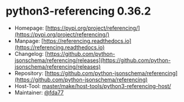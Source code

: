 # python3-referencing 0.36.2
 - Homepage: [https://pypi.org/project/referencing/](https://pypi.org/project/referencing/)
 - Manpage: [https://referencing.readthedocs.io](https://referencing.readthedocs.io)
 - Changelog: [https://github.com/python-jsonschema/referencing/releases](https://github.com/python-jsonschema/referencing/releases)
 - Repository: [https://github.com/python-jsonschema/referencing](https://github.com/python-jsonschema/referencing)
 - Host-Tool: [master/make/host-tools/python3-referencing-host/](https://github.com/Freetz-NG/freetz-ng/tree/master/make/host-tools/python3-referencing-host/)
 - Maintainer: [@fda77](https://github.com/fda77)

